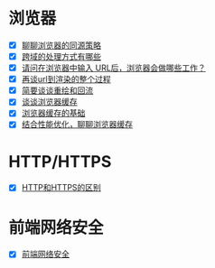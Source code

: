 # 浏览器
- [x] [聊聊浏览器的同源策略](https://github.com/yihan12/Frontend-interview/issues/17)
- [x] [跨域的处理方式有哪些](https://github.com/yihan12/Frontend-interview/issues/18)
- [x] [请问在浏览器中输入 URL后，浏览器会做哪些工作？](https://github.com/yihan12/Frontend-interview/issues/19)
- [x] [再谈url到渲染的整个过程](https://github.com/yihan12/Frontend-interview/issues/21)
- [x] [简要谈谈重绘和回流](https://github.com/yihan12/Frontend-interview/issues/20)
- [x] [谈谈浏览器缓存](https://github.com/yihan12/Frontend-interview/issues/22)
- [x] [浏览器缓存的基础](https://github.com/yihan12/Frontend-interview/issues/23)
- [x] [结合性能优化，聊聊浏览器缓存](https://github.com/yihan12/Frontend-interview/issues/24)

# HTTP/HTTPS

- [x] [HTTP和HTTPS的区别](https://github.com/yihan12/Frontend-interview/issues/25)

# 前端网络安全
- [x] [前端网络安全](https://github.com/yihan12/Frontend-interview/issues/16)

